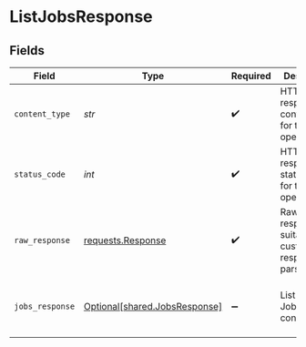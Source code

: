 # ListJobsResponse


## Fields

| Field                                                                                                                                                                                                                                                    | Type                                                                                                                                                                                                                                                     | Required                                                                                                                                                                                                                                                 | Description                                                                                                                                                                                                                                              | Example                                                                                                                                                                                                                                                  |
| -------------------------------------------------------------------------------------------------------------------------------------------------------------------------------------------------------------------------------------------------------- | -------------------------------------------------------------------------------------------------------------------------------------------------------------------------------------------------------------------------------------------------------- | -------------------------------------------------------------------------------------------------------------------------------------------------------------------------------------------------------------------------------------------------------- | -------------------------------------------------------------------------------------------------------------------------------------------------------------------------------------------------------------------------------------------------------- | -------------------------------------------------------------------------------------------------------------------------------------------------------------------------------------------------------------------------------------------------------- |
| `content_type`                                                                                                                                                                                                                                           | *str*                                                                                                                                                                                                                                                    | :heavy_check_mark:                                                                                                                                                                                                                                       | HTTP response content type for this operation                                                                                                                                                                                                            |                                                                                                                                                                                                                                                          |
| `status_code`                                                                                                                                                                                                                                            | *int*                                                                                                                                                                                                                                                    | :heavy_check_mark:                                                                                                                                                                                                                                       | HTTP response status code for this operation                                                                                                                                                                                                             |                                                                                                                                                                                                                                                          |
| `raw_response`                                                                                                                                                                                                                                           | [requests.Response](https://requests.readthedocs.io/en/latest/api/#requests.Response)                                                                                                                                                                    | :heavy_check_mark:                                                                                                                                                                                                                                       | Raw HTTP response; suitable for custom response parsing                                                                                                                                                                                                  |                                                                                                                                                                                                                                                          |
| `jobs_response`                                                                                                                                                                                                                                          | [Optional[shared.JobsResponse]](../../models/shared/jobsresponse.md)                                                                                                                                                                                     | :heavy_minus_sign:                                                                                                                                                                                                                                       | List all the Jobs by connectionId.                                                                                                                                                                                                                       | {"next":"https://api.airbyte.com/v1/jobs?limit=5&offset=10","previous":"https://api.airbyte.com/v1/jobs?limit=5&offset=0","data":[{"id":"18dccc91-0ab1-4f72-9ed7-0b8fc27c5826","status":"running","jobType":"sync","startTime":"2023-03-25T01:30:50Z"}]} |